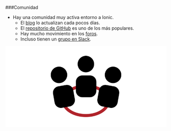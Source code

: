 ###Comunidad

- Hay una comunidad muy activa entorno a Ionic.
    - El [blog](http://blog.ionic.io/) lo actualizan cada pocos días.
    - El [repositorio de GitHub](https://github.com/driftyco/ionic) es uno de los más populares.
    - Hay mucho movimiento en los [foros](https://forum.ionicframework.com/).
    - Incluso tienen un [grupo en Slack](https://ionic-worldwide.slack.com/).

![](assets/community_b.png)
